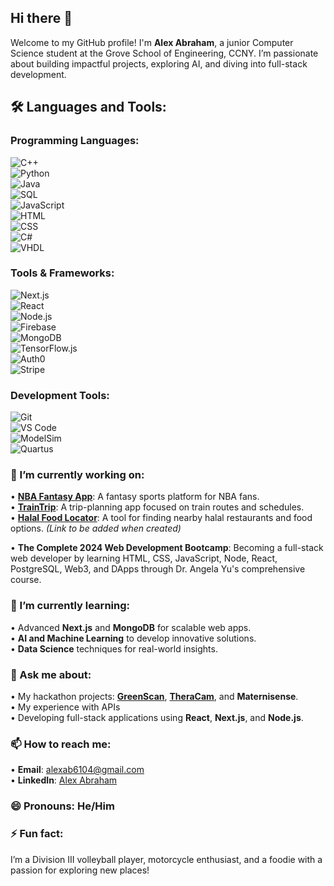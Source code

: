 ## Hi there 👋  

Welcome to my GitHub profile! I'm **Alex Abraham**, a junior Computer Science student at the Grove School of Engineering, CCNY. I’m passionate about building impactful projects, exploring AI, and diving into full-stack development.  

## 🛠️ Languages and Tools:

### Programming Languages:
![C++](https://img.shields.io/badge/-C%2B%2B-blue?style=flat&logo=c%2B%2B)  
![Python](https://img.shields.io/badge/-Python-green?style=flat&logo=python)  
![Java](https://img.shields.io/badge/-Java-orange?style=flat&logo=java)  
![SQL](https://img.shields.io/badge/-SQL-lightgrey?style=flat&logo=postgresql)  
![JavaScript](https://img.shields.io/badge/-JavaScript-yellow?style=flat&logo=javascript)  
![HTML](https://img.shields.io/badge/-HTML-red?style=flat&logo=html5)  
![CSS](https://img.shields.io/badge/-CSS-blue?style=flat&logo=css3)  
![C#](https://img.shields.io/badge/-C%23-purple?style=flat&logo=c-sharp)  
![VHDL](https://img.shields.io/badge/-VHDL-blueviolet?style=flat)

### Tools & Frameworks:
![Next.js](https://img.shields.io/badge/-Next.js-black?style=flat&logo=next.js)  
![React](https://img.shields.io/badge/-React-blue?style=flat&logo=react)  
![Node.js](https://img.shields.io/badge/-Node.js-green?style=flat&logo=node.js)  
![Firebase](https://img.shields.io/badge/-Firebase-yellow?style=flat&logo=firebase)  
![MongoDB](https://img.shields.io/badge/-MongoDB-brightgreen?style=flat&logo=mongodb)  
![TensorFlow.js](https://img.shields.io/badge/-TensorFlow.js-orange?style=flat&logo=tensorflow)  
![Auth0](https://img.shields.io/badge/-Auth0-grey?style=flat&logo=auth0)  
![Stripe](https://img.shields.io/badge/-Stripe-blue?style=flat&logo=stripe)

### Development Tools:
![Git](https://img.shields.io/badge/-Git-orange?style=flat&logo=git)  
![VS Code](https://img.shields.io/badge/-VS%20Code-blue?style=flat&logo=visual-studio-code)  
![ModelSim](https://img.shields.io/badge/-ModelSim-teal?style=flat)  
![Quartus](https://img.shields.io/badge/-Quartus-lightblue?style=flat)  


### 🔭 I’m currently working on:  
• [**NBA Fantasy App**](https://github.com/AlexAbraham2004/NBA-Fantasy-App): A fantasy sports platform for NBA fans.  
• [**TrainTrip**](https://github.com/AlexAbraham2004/TrainTrip): A trip-planning app focused on train routes and schedules.  
• [**Halal Food Locator**](#): A tool for finding nearby halal restaurants and food options. *(Link to be added when created)*

• **The Complete 2024 Web Development Bootcamp**: Becoming a full-stack web developer by learning HTML, CSS, JavaScript, Node, React, PostgreSQL, Web3, and DApps through Dr. Angela Yu's comprehensive course.


### 🌱 I’m currently learning:  
• Advanced **Next.js** and **MongoDB** for scalable web apps.  
• **AI and Machine Learning** to develop innovative solutions.  
• **Data Science** techniques for real-world insights.   

### 💬 Ask me about:  
• My hackathon projects: [**GreenScan**](https://github.com/Shahed4/greenscan), [**TheraCam**](https://github.com/Shahed4/TheraCam), and **Maternisense**.  
• My experience with APIs <br />• Developing full-stack applications using **React**, **Next.js**, and **Node.js**.  

### 📫 How to reach me:  
• **Email**: [alexab6104@gmail.com](mailto:alexab6104@gmail.com)  
• **LinkedIn**: [Alex Abraham](https://www.linkedin.com/in/alex-abraham-a981aa261)  

### 😄 Pronouns: He/Him  

### ⚡ Fun fact:  
I’m a Division III volleyball player, motorcycle enthusiast, and a foodie with a passion for exploring new places!  
